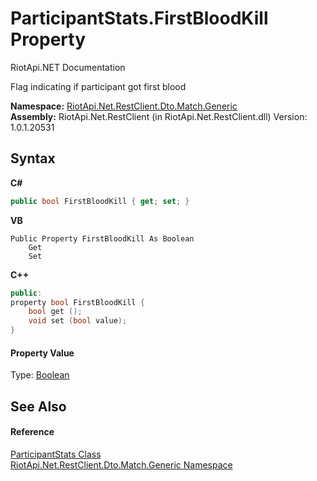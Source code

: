 # ParticipantStats.FirstBloodKill Property 
RiotApi.NET Documentation 

Flag indicating if participant got first blood

**Namespace:**&nbsp;<a href="f4767f78-ec21-8fc9-5619-34d53bfe8e2e">RiotApi.Net.RestClient.Dto.Match.Generic</a><br />**Assembly:**&nbsp;RiotApi.Net.RestClient (in RiotApi.Net.RestClient.dll) Version: 1.0.1.20531

## Syntax

**C#**<br />
``` C#
public bool FirstBloodKill { get; set; }
```

**VB**<br />
``` VB
Public Property FirstBloodKill As Boolean
	Get
	Set
```

**C++**<br />
``` C++
public:
property bool FirstBloodKill {
	bool get ();
	void set (bool value);
}
```


#### Property Value
Type: <a href="http://msdn2.microsoft.com/en-us/library/a28wyd50" target="_blank">Boolean</a>

## See Also


#### Reference
<a href="6cf2da61-4838-9779-c9d7-28ca3301a6e2">ParticipantStats Class</a><br /><a href="f4767f78-ec21-8fc9-5619-34d53bfe8e2e">RiotApi.Net.RestClient.Dto.Match.Generic Namespace</a><br />